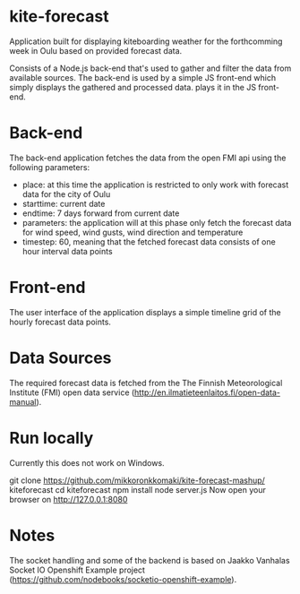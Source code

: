 # kite-forecast

Application built for displaying kiteboarding weather for the forthcomming week in Oulu based on provided forecast data.

Consists of a Node.js back-end that's used to gather and filter the data from available sources. The back-end is used by a simple JS front-end which simply displays the gathered and processed data. 
plays it in the JS front-end.

# Back-end #

The back-end application fetches the data from the open FMI api using the following parameters:
* place: at this time the application is restricted to only work with forecast data for the city of Oulu
* starttime: current date
* endtime: 7 days forward from current date
* parameters: the application will at this phase only fetch the forecast data for wind speed, wind gusts, wind direction and temperature
* timestep: 60, meaning that the fetched forecast data consists of one hour interval data points


# Front-end #

The user interface of the application displays a simple timeline grid of the hourly forecast data points.

# Data Sources #

The required forecast data is fetched from the The Finnish Meteorological Institute (FMI) open data service (http://en.ilmatieteenlaitos.fi/open-data-manual). 

# Run locally

Currently this does not work on Windows.

git clone https://github.com/mikkoronkkomaki/kite-forecast-mashup/ kiteforecast
cd kiteforecast
npm install
node server.js
Now open your browser on http://127.0.0.1:8080

# Notes
The socket handling and some of the backend is based on Jaakko Vanhalas Socket IO Openshift Example project (https://github.com/nodebooks/socketio-openshift-example).